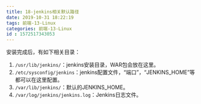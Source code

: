 ```yaml
---
title: 18-jenkins相关默认路径
date: 2019-10-31 18:22:19
tags: 前端-13-Linux
categories: 前端-13-Linux
id : 1572517343053
---
```

安装完成后，有如下相关目录：

1. `/usr/lib/jenkins/`：jenkins安装目录，WAR包会放在这里。
2. `/etc/sysconfig/jenkins`：jenkins配置文件，“端口”，“JENKINS_HOME”等都可以在这里配置。
3. `/var/lib/jenkins/`：默认的JENKINS_HOME。
4. `/var/log/jenkins/jenkins.log`：Jenkins日志文件。